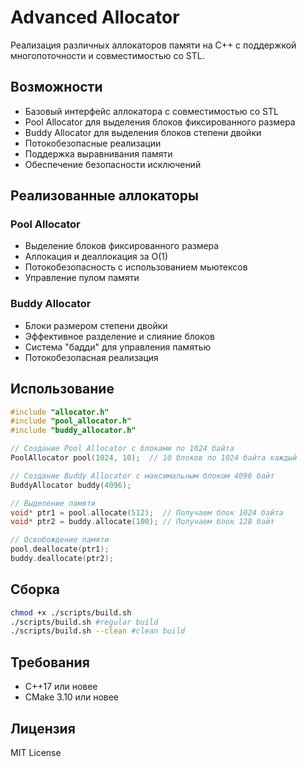 # Advanced Allocator

Реализация различных аллокаторов памяти на C++ с поддержкой многопоточности и совместимостью со STL.

## Возможности
- Базовый интерфейс аллокатора с совместимостью со STL
- Pool Allocator для выделения блоков фиксированного размера
- Buddy Allocator для выделения блоков степени двойки
- Потокобезопасные реализации
- Поддержка выравнивания памяти
- Обеспечение безопасности исключений

## Реализованные аллокаторы

### Pool Allocator
- Выделение блоков фиксированного размера
- Аллокация и деаллокация за O(1)
- Потокобезопасность с использованием мьютексов
- Управление пулом памяти

### Buddy Allocator
- Блоки размером степени двойки
- Эффективное разделение и слияние блоков
- Система "бадди" для управления памятью
- Потокобезопасная реализация

## Использование

```cpp
#include "allocator.h"
#include "pool_allocator.h"
#include "buddy_allocator.h"

// Создание Pool Allocator с блоками по 1024 байта
PoolAllocator pool(1024, 10);  // 10 блоков по 1024 байта каждый

// Создание Buddy Allocator с максимальным блоком 4096 байт
BuddyAllocator buddy(4096);

// Выделение памяти
void* ptr1 = pool.allocate(512);  // Получаем блок 1024 байта
void* ptr2 = buddy.allocate(100); // Получаем блок 128 байт

// Освобождение памяти
pool.deallocate(ptr1);
buddy.deallocate(ptr2);
```

## Сборка

```bash
chmod +x ./scripts/build.sh
./scripts/build.sh #regular build
./scripts/build.sh --clean #clean build
```

## Требования

- C++17 или новее
- CMake 3.10 или новее

## Лицензия

MIT License 
